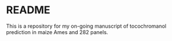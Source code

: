 # README
This is a repository for my on-going manuscript of tocochromanol prediction in maize Ames and 282 panels.
